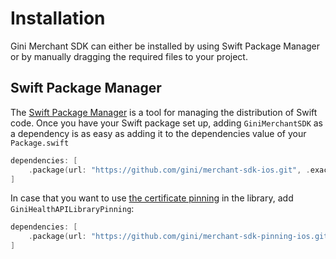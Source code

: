 Installation
=============================

Gini Merchant SDK can either be installed by using Swift Package Manager or by manually dragging the required files to your project.

## Swift Package Manager

The [Swift Package Manager](https://swift.org/package-manager/)  is a tool for managing the distribution of Swift code.
Once you have your Swift package set up, adding `GiniMerchantSDK` as a dependency is as easy as adding it to the dependencies value of your `Package.swift`

```swift
dependencies: [
    .package(url: "https://github.com/gini/merchant-sdk-ios.git", .exact("1.0.0"))
]
```

In case that you want to use [the certificate pinning](https://www.ssl.com/blogs/what-is-certificate-pinning/#:~:text=Certificate%20pinning%20is%20a%20security,(Transport%20Layer%20Security)%20protocols.) in the library, add `GiniHealthAPILibraryPinning`:
```swift
dependencies: [
    .package(url: "https://github.com/gini/merchant-sdk-pinning-ios.git", .exact("4.1.0"))
]
```
